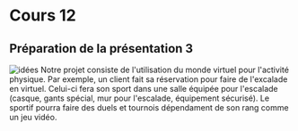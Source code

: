# Cours 12
## Préparation de la présentation 3 

![idées](https://user-images.githubusercontent.com/112190488/203141304-c1a2aac7-82d5-4e99-a93e-954de2251bd6.png)
Notre projet consiste de l'utilisation du monde virtuel pour l'activité physique. Par exemple, un client fait sa réservation pour faire de l'excalade en virtuel.
Celui-ci fera son sport dans une salle équipée pour l'escalade (casque, gants spécial, mur pour l'escalade, équipement sécurisé). Le sportif pourra faire des duels et tournois dépendament de son rang comme un jeu vidéo.
